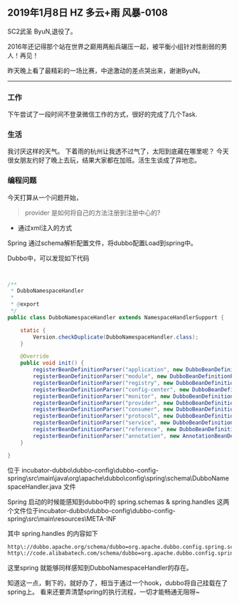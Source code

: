 ## 2019年1月8日 HZ 多云+雨  风暴-0108

SC2武圣 ByuN,退役了。

2016年还记得那个站在世界之巅用两船兵碾压一起，被平衡小组针对性削弱的男人！再见！

昨天晚上看了最精彩的一场比赛，中途激动的差点哭出来，谢谢ByuN。

--- 


### 工作
下午尝试了一段时间不登录微信工作的方式，很好的完成了几个Task.

### 生活
我讨厌这样的天气。
下着雨的杭州让我透不过气了，太阳到底藏在哪里呢？
今天很女朋友约好了晚上去玩，结果大家都在加班。活生生谈成了异地恋。  


### 编程问题
今天打算从一个问题开始，

> provider 是如何将自己的方法注册到注册中心的?

- 通过xml注入的方式

Spring 通过schema解析配置文件，将dubbo配置Load到spring中。

Dubbo中，可以发现如下代码

``` java

 
/**
 * DubboNamespaceHandler
 *
 * @export
 */
public class DubboNamespaceHandler extends NamespaceHandlerSupport {

    static {
        Version.checkDuplicate(DubboNamespaceHandler.class);
    }

    @Override
    public void init() {
        registerBeanDefinitionParser("application", new DubboBeanDefinitionParser(ApplicationConfig.class, true));
        registerBeanDefinitionParser("module", new DubboBeanDefinitionParser(ModuleConfig.class, true));
        registerBeanDefinitionParser("registry", new DubboBeanDefinitionParser(RegistryConfig.class, true));
        registerBeanDefinitionParser("config-center", new DubboBeanDefinitionParser(ConfigCenterBean.class, true));
        registerBeanDefinitionParser("monitor", new DubboBeanDefinitionParser(MonitorConfig.class, true));
        registerBeanDefinitionParser("provider", new DubboBeanDefinitionParser(ProviderConfig.class, true));
        registerBeanDefinitionParser("consumer", new DubboBeanDefinitionParser(ConsumerConfig.class, true));
        registerBeanDefinitionParser("protocol", new DubboBeanDefinitionParser(ProtocolConfig.class, true));
        registerBeanDefinitionParser("service", new DubboBeanDefinitionParser(ServiceBean.class, true));
        registerBeanDefinitionParser("reference", new DubboBeanDefinitionParser(ReferenceBean.class, false));
        registerBeanDefinitionParser("annotation", new AnnotationBeanDefinitionParser());
    }

}
```

位于 incubator-dubbo\dubbo-config\dubbo-config-spring\src\main\java\org\apache\dubbo\config\spring\schema\DubboNamespaceHandler.java 文件


Spring 启动的时候能感知到dubbo中的 spring.schemas & spring.handles 这两个文件位于incubator-dubbo\dubbo-config\dubbo-config-spring\src\main\resources\META-INF


其中 spring.handles 的内容如下

``` xml
http\://dubbo.apache.org/schema/dubbo=org.apache.dubbo.config.spring.schema.DubboNamespaceHandler
http\://code.alibabatech.com/schema/dubbo=org.apache.dubbo.config.spring.schema.DubboNamespaceHandler
```

这里spring 就能够同样感知到DubboNamespaceHandler的存在。

知道这一点，剩下的，就好办了，相当于通过一个hook，dubbo将自己挂载在了spring上。
看来还要弄清楚spring的执行流程，一切才能畅通无阻呀~
















